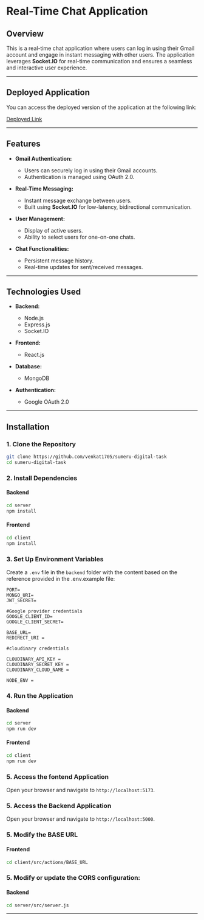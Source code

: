 # Real-Time Chat Application

## Overview
This is a real-time chat application where users can log in using their Gmail account and engage in instant messaging with other users. The application leverages **Socket.IO** for real-time communication and ensures a seamless and interactive user experience.

---
## Deployed Application

You can access the deployed version of the application at the following link:

[Deployed Link](https://sumeru-digital-task.onrender.com/)

---

## Features

- **Gmail Authentication:**
  - Users can securely log in using their Gmail accounts.
  - Authentication is managed using OAuth 2.0.

- **Real-Time Messaging:**
  - Instant message exchange between users.
  - Built using **Socket.IO** for low-latency, bidirectional communication.

- **User Management:**
  - Display of active users.
  - Ability to select users for one-on-one chats.

- **Chat Functionalities:**
  - Persistent message history.
  - Real-time updates for sent/received messages.

---

## Technologies Used

- **Backend:**
  - Node.js
  - Express.js
  - Socket.IO

- **Frontend:**
  - React.js

- **Database:**
  - MongoDB

- **Authentication:**
  - Google OAuth 2.0

---

## Installation

### 1. Clone the Repository
```bash
git clone https://github.com/venkat1705/sumeru-digital-task
cd sumeru-digital-task
```

### 2. Install Dependencies
#### Backend
```bash
cd server
npm install
```
#### Frontend
```bash
cd client
npm install
```

### 3. Set Up Environment Variables

Create a `.env` file in the `backend` folder with the content based on the reference provided in the .env.example file:
```env
PORT=
MONGO_URI=
JWT_SECRET=

#Google provider credentials
GOOGLE_CLIENT_ID=
GOOGLE_CLIENT_SECRET=

BASE_URL=
REDIRECT_URI = 

#cloudinary credentials

CLOUDINARY_API_KEY = 
CLOUDINARY_SECRET_KEY = 
CLOUDINARY_CLOUD_NAME = 

NODE_ENV = 
```

### 4. Run the Application
#### Backend
```bash
cd server
npm run dev
```
#### Frontend
```bash
cd client
npm run dev
```

### 5. Access the fontend Application
Open your browser and navigate to `http://localhost:5173`.

### 5. Access the Backend Application
Open your browser and navigate to `http://localhost:5000`.

### 5. Modify the BASE URL
#### Frontend
```bash
cd client/src/actions/BASE_URL
```
### 5. Modify or update the CORS configuration:
#### Backend
```bash
cd server/src/server.js
```

---

